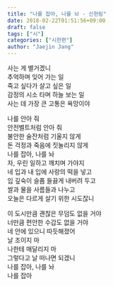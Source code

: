 ```yaml
---
title: "나를 잡아, 나를 놔 - 신현림"
date: 2018-02-22T01:51:56+09:00
draft: false
tags: ["시"]
categories: ["시한편"]
author: "Jaejin Jang"
---
```


사는 게 별거겠니<br>
추억하며 잊어 가는 일<br>
죽고 싶다가 살고 싶은 일<br>
감정의 시소 타며 하늘 보는 일<br>
사는 데 가장 큰 고통은 욕망이야

나를 안아 줘<br>
안전벨트처럼 안아 줘<br>
불안한 술잔처럼 기울지 않게<br>
돈 걱정과 죽음에 짓눌리지 않게<br>
나를 잡아, 나를 놔<br>
자, 우린 일하고 깨치며 가야지<br>
네 입과 내 입에 사랑의 떡을 넣고<br>
입 깊숙이 슬픔 들끓게 내버려 두고<br>
쌀과 물을 사름들과 나누고<br>
오늘은 다르게 살기 위한 시도잖니

이 도시만큼 괜찮은 무덤도 없을 거야<br>
너만큼 편안한 수갑도 없을 거야<br>
네 안에 있으니 따듯해졌어<br>
날 조이지 마<br>
나한테 매달리지 마<br>
그렇다고 날 떠나면 되겠니<br>
나를 잡아, 나를 놔<br>
나를 잡아
